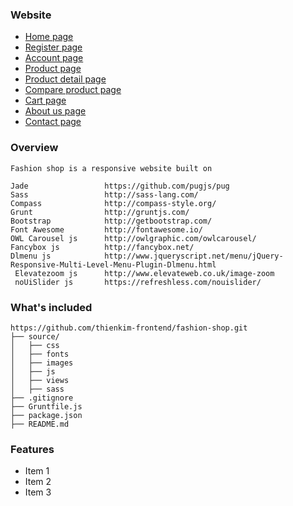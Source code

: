 ### Website 

  * [Home page](https://thienkim-frontend.github.io/fashion-shop/)
  * [Register page](https://thienkim-frontend.github.io/fashion-shop/register)
  * [Account page](https://thienkim-frontend.github.io/fashion-shop/account)
  * [Product page](https://thienkim-frontend.github.io/fashion-shop/product)
  * [Product detail page](https://thienkim-frontend.github.io/fashion-shop/product-detail)
  * [Compare product page](https://thienkim-frontend.github.io/fashion-shop/compare)
  * [Cart page](https://thienkim-frontend.github.io/fashion-shop/cart)
  * [About us page](https://thienkim-frontend.github.io/fashion-shop/about)
  * [Contact page](https://thienkim-frontend.github.io/fashion-shop/contact)

### Overview

```
Fashion shop is a responsive website built on

Jade                 https://github.com/pugjs/pug
Sass                 http://sass-lang.com/
Compass              http://compass-style.org/
Grunt                http://gruntjs.com/
Bootstrap            http://getbootstrap.com/
Font Awesome         http://fontawesome.io/
OWL Carousel js      http://owlgraphic.com/owlcarousel/
Fancybox js          http://fancybox.net/
Dlmenu js            http://www.jqueryscript.net/menu/jQuery-Responsive-Multi-Level-Menu-Plugin-Dlmenu.html
 Elevatezoom js      http://www.elevateweb.co.uk/image-zoom
 noUiSlider js       https://refreshless.com/nouislider/
```

### What's included

```
https://github.com/thienkim-frontend/fashion-shop.git
├── source/
│   ├── css
│   ├── fonts
│   ├── images
│   ├── js
│   ├── views
│   ├── sass
├── .gitignore
├── Gruntfile.js
├── package.json
├── README.md

```

### Features

  * Item 1
  * Item 2
  * Item 3
